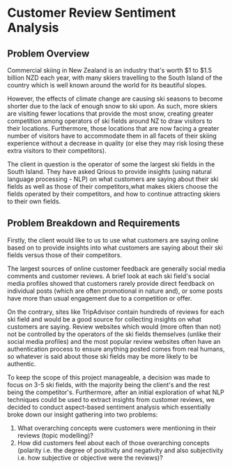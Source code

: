 # Customer Review Sentiment Analysis

## Problem Overview

Commercial skiing in New Zealand is an industry that's worth $1 to $1.5 billion NZD each year, with many skiers travelling to the South Island of the country which is well known around the world for its beautiful slopes.

However, the effects of climate change are causing ski seasons to become shorter due to the lack of enough snow to ski upon. As such, more skiers are visiting fewer locations that provide the most snow, creating greater competition among operators of ski fields around NZ to draw visitors to their locations. Furthermore, those locations that are now facing a greater number of visitors have to accommodate them in all facets of their skiing experience without a decrease in quality (or else they may risk losing these extra visitors to their competitors).

The client in question is the operator of some the largest ski fields in the South Island. They have asked Qrious to provide insights (using natural language processing - NLP) on what customers are saying about their ski fields as well as those of their competitors,what makes skiers choose the fields operated by their competitors, and how to continue attracting skiers to their own fields.

## Problem Breakdown and Requirements

Firstly, the client would like to us to use what customers are saying online based on to provide insights into what customers are saying about their ski fields versus those of their competitors. 

The largest sources of online customer feedback are generally social media comments and customer reviews. A brief look at each ski field's social media profiles showed that customers rarely provide direct feedback on individual posts (which are often promotional in nature and), or some posts have more than usual engagement due to a competition or offer. 

On the contrary, sites like TripAdvisor contain hundreds of reviews for each ski field and would be a good source for collecting insights on what customers are saying. Review websites which would (more often than not) not be controlled by the operators of the ski fields themselves (unlike their social media profiles) and the most popular review websites often have an authentication process to ensure anything posted comes from real humans, so whatever is said about those ski fields may be more likely to be authentic.

To keep the scope of this project manageable, a decision was made to focus on 3-5 ski fields, with the majority being the client's and the rest being the competitor's. Furthermore, after an initial exploration of what NLP techniques could be used to extract insights from customer reviews, we decided to conduct aspect-based sentiment analysis which essentially broke down our insight gathering into two problems:

1. What overarching concepts were customers were mentioning in their reviews (topic modelling)?
2. How did customers feel about each of those overarching concepts (polarity i.e. the degree of positivity and negativity and also subjectivity i.e. how subjective or objective were the reviews)?